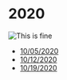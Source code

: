 # 2020

![This is fine](https://robballou.com/thisisfine.webp)

* [10/05/2020](1005.md)
* [10/12/2020](1012.md)
* [10/19/2020](1019.md)
